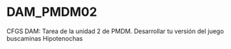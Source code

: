 # DAM_PMDM02
CFGS DAM: Tarea de la unidad 2 de PMDM. Desarrollar tu versión del juego buscaminas Hipotenochas

